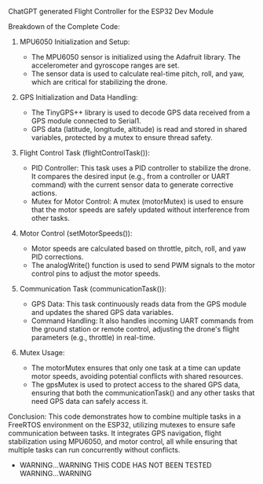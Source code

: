 ChatGPT generated Flight Controller for the ESP32 Dev Module

Breakdown of the Complete Code:
1. MPU6050 Initialization and Setup:
   * The MPU6050 sensor is initialized using the Adafruit library. The accelerometer and gyroscope ranges are set.
   * The sensor data is used to calculate real-time pitch, roll, and yaw, which are critical for stabilizing the drone.

2. GPS Initialization and Data Handling:
   * The TinyGPS++ library is used to decode GPS data received from a GPS module connected to Serial1.
   * GPS data (latitude, longitude, altitude) is read and stored in shared variables, protected by a mutex to ensure thread safety.

3. Flight Control Task (flightControlTask()):
   * PID Controller: This task uses a PID controller to stabilize the drone. It compares the desired input (e.g., from a controller or UART command) with the current sensor data to generate corrective actions.
   * Mutex for Motor Control: A mutex (motorMutex) is used to ensure that the motor speeds are safely updated without interference from other tasks.

4. Motor Control (setMotorSpeeds()):
   * Motor speeds are calculated based on throttle, pitch, roll, and yaw PID corrections.
   * The analogWrite() function is used to send PWM signals to the motor control pins to adjust the motor speeds.

5. Communication Task (communicationTask()):
   * GPS Data: This task continuously reads data from the GPS module and updates the shared GPS data variables.
   * Command Handling: It also handles incoming UART commands from the ground station or remote control, adjusting the drone's flight parameters (e.g., throttle) in real-time.

6. Mutex Usage:
   * The motorMutex ensures that only one task at a time can update motor speeds, avoiding potential conflicts with shared resources.
   * The gpsMutex is used to protect access to the shared GPS data, ensuring that both the communicationTask() and any other tasks that need GPS data can safely access it.

Conclusion:
 This code demonstrates how to combine multiple tasks in a FreeRTOS environment on the ESP32, utilizing mutexes to ensure safe communication between tasks. It integrates GPS navigation, flight stabilization using MPU6050, and motor control, all while ensuring that multiple tasks can run concurrently without conflicts.

* WARNING...WARNING THIS CODE HAS NOT BEEN TESTED WARNING...WARNING
